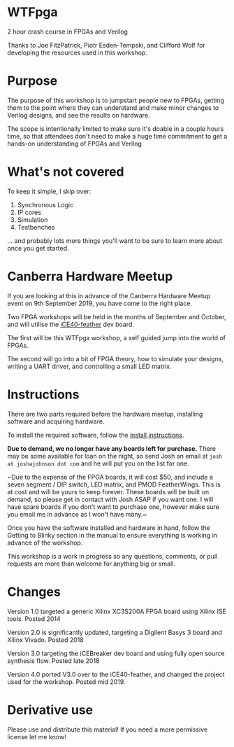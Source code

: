 WTFpga
======
2 hour crash course in FPGAs and Verilog

Thanks to Joe FitzPatrick, Piotr Esden-Tempski, and Clifford Wolf for developing the resources used in this workshop. 

Purpose
=======
The purpose of this workshop is to jumpstart people new to FPGAs, getting them to the point where they can understand and make minor changes to Verilog designs, and see the results on hardware.

The scope is intentionally limited to make sure it's doable in a couple hours time, so that attendees don't need to make a huge time commitment to get a hands-on understanding of FPGAs and Verilog

What's not covered
==================
To keep it simple, I skip over:
1. Synchronous Logic
2. IP cores
3. Simulation
4. Testbenches

... and probably lots more things you'll want to be sure to learn more about once you get started.

Canberra Hardware Meetup
=======================
If you are looking at this in advance of the Canberra Hardware Meetup event on 9th September 2019, you have come to the right place. 

Two FPGA workshops will be held in the months of September and October, and will utilise the [iCE40-feather](https://github.com/joshajohnson/iCE40-feather) dev board. 

The first will be this WTFpga workshop, a self guided jump into the world of FPGAs. 

The second will go into a bit of FPGA theory, how to simulate your designs, writing a UART driver, and controlling a small LED matrix.

Instructions
============
There are two parts required before the hardware meetup, installing software and acquiring hardware. 

To install the required software, follow the [install instructions](install.md).

**Due to demand, we no longer have any boards left for purchase.** There may be some available for loan on the night, so send Josh an email at ```josh at joshajohnson dot com``` and he will put you on the list for one.

~Due to the expense of the FPGA boards, it will cost $50, and include a seven segment / DIP switch, LED matrix, and PMOD FeatherWings. This is at cost and will be yours to keep forever.
These boards will be built on demand, so please get in contact with Josh ASAP if you want one. I will have spare boards if you don't want to purchase one, however make sure you email me in advance as I won't have many.~


Once you have the software installed and hardware in hand, follow the Getting to Blinky section in the manual to ensure everything is working in advance of the workshop. 

This workshop is a work in progress so any questions, comments, or pull requests are more than welcome for anything big or small. 

Changes
=======
Version 1.0 targeted a generic Xilinx XC3S200A FPGA board using Xilinx ISE tools. Posted 2014

Version 2.0 is significantly updated, targeting a Digilent Basys 3 board and Xilinx Vivado. Posted 2018

Version 3.0 targeting the iCEBreaker dev board and using fully open source synthesis flow. Posted late 2018

Version 4.0 ported V3.0 over to the iCE40-feather, and changed the project used for the workshop. Posted mid 2019.

Derivative use
==============
Please use and distribute this material! If you need a more permissive license let me know!

